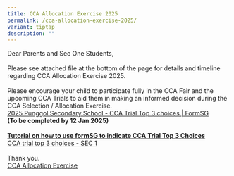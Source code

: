 ```yaml
---
title: CCA Allocation Exercise 2025
permalink: /cca-allocation-exercise-2025/
variant: tiptap
description: ""
---
```

<p>Dear Parents and Sec One Students,
<br>
<br>Please see attached file at the bottom of the page for details and timeline
regarding CCA Allocation Exercise 2025.
<br>
<br>Please encourage your child to participate fully in the CCA Fair and the
upcoming CCA Trials to aid them in making an informed decision during the
CCA Selection / Allocation Exercise.
<br><a href="https://form.gov.sg/677bab54f394560fffdbaf76" rel="noopener noreferrer nofollow" target="_blank">2025 Punggol Secondary School - CCA Trial Top 3 choices | FormSG</a>
<br><strong>(To be completed by 12 Jan 2025)</strong>
<br>
<br><strong><u>Tutorial on how to use formSG to indicate CCA Trial Top 3 Choices </u></strong>
<br><a href="https://www.youtube.com/watch?v=UzlbObpc2vY" rel="noopener noreferrer nofollow" target="_blank">CCA trial top 3 choices - SEC 1</a>
<br>
<br>Thank you.
<br><a href="/files/CCA_Briefing_07012025_students.pdf" rel="noopener nofollow" target="_blank">CCA Allocation Exercise</a>
</p>